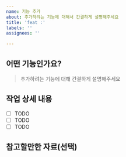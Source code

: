 ```yaml
---
name: 기능 추가
about: 추가하려는 기능에 대해서 간결하게 설명해주세요
title: 'feat :'
labels: ''
assignees: ''

---
```


## 어떤 기능인가요?

> 추가하려는 기능에 대해 간결하게 설명해주세요

## 작업 상세 내용

- [ ] TODO
- [ ] TODO
- [ ] TODO

## 참고할만한 자료(선택)
